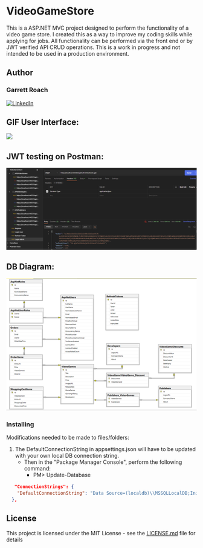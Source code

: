 # VideoGameStore

<a name="readme-top"></a>

This is a ASP.NET MVC project designed to perform the functionality of a video game store. I created this as a way to improve my coding skills while applying for jobs. All functionality can be performed via the front end or by JWT verified API CRUD operations. This is a work in progress and not intended to be used in a production environment.

## Author
### Garrett Roach 
[![LinkedIn][linkedin-shield]][linkedin-url]


## GIF User Interface:
[![](Readme_Images/VideoGameStoreAnimation_13Mar2023.gif)](https://github.com/Groach5000/VideoGameStore)

## JWT testing on Postman:
[![](Readme_Images/JWT_protected_API.PNG)](https://github.com/Groach5000/VideoGameStore)

## DB Diagram:
[![](Readme_Images/DB_Diagram_Updated_Mar_13_2023.PNG)](https://github.com/Groach5000/VideoGameStore)

### Installing
Modifications needed to be made to files/folders:
1. The DefaultConnectionString in appsettings.json will have to be updated with your own local DB connection string.
   - Then in the "Package Manager Console", perform the following command:
     - PM> Update-Database
```json
   "ConnectionStrings": {
    "DefaultConnectionString": "Data Source=(localdb)\\MSSQLLocalDB;Initial Catalog=VideoGameStore-DB;Integrated Security=True"
  }, 
```
## License
This project is licensed under the MIT License - see the [LICENSE.md](LICENSE.md) file for details

[linkedin-shield]: https://img.shields.io/badge/-LinkedIn-black.svg?style=for-the-badge&logo=linkedin&colorB=009
[linkedin-url]: https://www.linkedin.com/in/garrett-roach-indiana/
